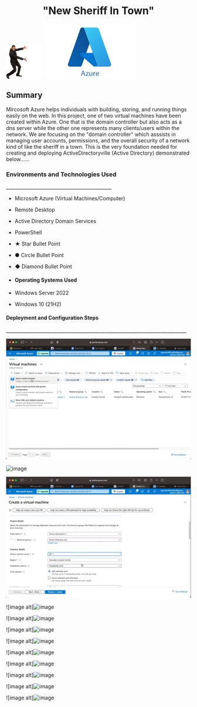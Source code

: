  <h1 align="center">"New Sheriff In Town"</h1>

<img src="https://github.com/gtookes1/New-Sheriff-In-Town/blob/30435634d3321a9ade93b59775006dcaa50671aa/willsmithmeme%20Background%20Removed.png" width="100" /> <img src="https://github.com/gtookes1/New-Sheriff-In-Town/blob/main/AzurePHOTO.jpeg" width="250" height="150" />

<h2>Summary</h2
____________________________________________________________________  
  
  Mircosoft Azure helps individuals with building, storing, and running things easily on the web. In this project, one of two virtual machines have been created within Azure. One that is the domain controller but also acts as a dns server while the other one represents many clients/users within the network. We are focusing on the "domain controller" which asssists in managing user accounts, permissions, and the overall security of a network kind of like the sheriff in a town. This is the very foundation needed for creating and deploying ActiveDirectoryville (Active Directory) demonstrated below......

<h3>Environments and Technologies Used</h3>
_____________________________________________

- Microsoft Azure (Virtual Machines/Computer)
- Remote Desktop
- Active Directory Domain Services
- PowerShell 
- ★ Star Bullet Point
- ● Circle Bullet Point
- ◆ Diamond Bullet Point
- <h4>Operating Systems Used </h4>

- Windows Server 2022
- Windows 10 (21H2)


<h4>Deployment and Configuration Steps</h4>
_____________________________________________________________________________


![Alt text](https://github.com/gtookes1/New-Sheriff-In-Town/blob/main/Image%201-16-25%20at%206.10%20PM.jpg?raw=true)



[
](https://github.com/gtookes1/New-Sheriff-In-Town/blob/main/Image%201-16-25%20at%206.11%20PM.jpg?raw=true)![image](https://github.com/user-attachments/assets/5de655ca-bf3c-40a2-ad1a-17263927f8fe)


![image alt](https://github.com/gtookes1/New-Sheriff-In-Town/blob/main/Image%201-16-25%20at%206.12%20PM.jpg?raw=true)



![image alt]![image](https://github.com/user-attachments/assets/4a394c11-d6fd-482d-81ee-1cad4276f3a6)

![image alt]![image](https://github.com/user-attachments/assets/02ddb8f8-0e84-4f63-9bec-b86165857866)


![image alt]![image](https://github.com/user-attachments/assets/1462aea3-35ad-45ef-885c-974fe1a9daf4)


![image alt]![image](https://github.com/user-attachments/assets/ac93e853-acb0-45c1-a4c0-477f2bf84ab0)


![image alt]![image](https://github.com/user-attachments/assets/21a58b4e-3268-4d7f-a5df-4cceea0a585b)

![image alt]![image](https://github.com/user-attachments/assets/cbf9d30b-4678-4b4b-bcf3-ae910c0859ca)

![image alt]![image](https://github.com/user-attachments/assets/0fc06801-e316-4460-8825-9f8558da8b4f)


![image alt]![image](https://github.com/user-attachments/assets/67ccbbf0-786f-4730-88b1-b6d8de6ee785)

![image alt]![image](https://github.com/user-attachments/assets/a82189be-2609-4b03-b411-7ca168710e69)













